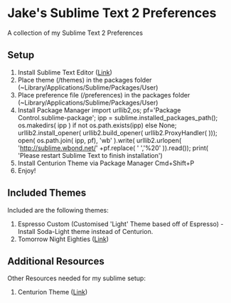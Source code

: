 Jake's Sublime Text 2 Preferences
===================

A collection of my Sublime Text 2 Preferences

## Setup
1. Install Sublime Text Editor ([Link](http://www.sublimetext.com/))
2. Place theme (/themes) in the packages folder (~Library/Applications/Sublime/Packages/User)
3. Place preference file (/preferences) in the packages folder (~Library/Applications/Sublime/Packages/User)
4. Install Package Manager
	import urllib2,os; pf='Package Control.sublime-package'; ipp = sublime.installed_packages_path(); os.makedirs( ipp ) if not os.path.exists(ipp) else None; urllib2.install_opener( urllib2.build_opener( urllib2.ProxyHandler( ))); open( os.path.join( ipp, pf), 'wb' ).write( urllib2.urlopen( 'http://sublime.wbond.net/' +pf.replace( ' ','%20' )).read()); print( 'Please restart Sublime Text to finish installation')
5. Install Centurion Theme via Package Manager
	Cmd+Shift+P
6. Enjoy!

## Included Themes

Included are the following themes:
1. Espresso Custom (Customised 'Light' Theme based off of Espresso) - Install Soda-Light theme instead of Centurion.
2. Tomorrow Night Eighties ([Link](https://github.com/chriskempson/tomorrow-theme))

## Additional Resources

Other Resources needed for my sublime setup:
1. Centurion Theme ([Link](https://github.com/allanhortle/Centurion))